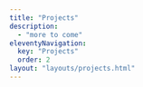 ```yaml
---
title: "Projects"
description:
  - "more to come"
eleventyNavigation:
  key: "Projects"
  order: 2
layout: "layouts/projects.html"
---
```


